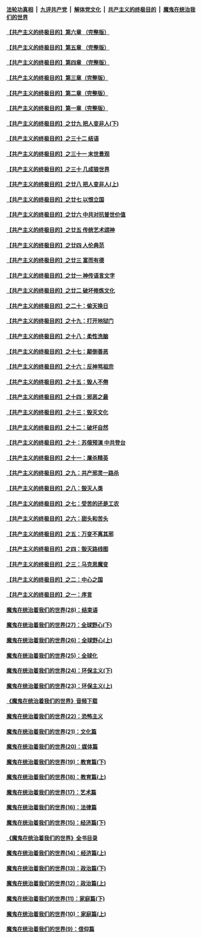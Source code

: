 ####  [法轮功真相](../../../../basic/blob/master/README.md?t=05012331) &nbsp;|&nbsp; [九评共产党](../../../../9ping.md/blob/master/README.md?t=05012331) &nbsp;|&nbsp; [解体党文化](../../../../jtdwh.md/blob/master/README.md?t=05012331)  &nbsp;|&nbsp; [共产主义的终极目的](../../../../gczydzjmd.md/blob/master/README.md?t=05012331) &nbsp;|&nbsp; [魔鬼在统治我们的世界](../../../../mgztzwmdsj.md/blob/master/README.md?t=05012331) 

#### [【共产主义的终极目的】第六章 （完整版）](../pages/nsc422/n11428913.md?t=05012331) 

#### [【共产主义的终极目的】第五章 （完整版）](../pages/nsc422/n11428912.md?t=05012331) 

#### [【共产主义的终极目的】第四章 （完整版）](../pages/nsc422/n11428907.md?t=05012331) 

#### [【共产主义的终极目的】第三章（完整版）](../pages/nsc422/n11428848.md?t=05012331) 

#### [【共产主义的终极目的】第二章（完整版）](../pages/nsc422/n11428831.md?t=05012331) 

#### [【共产主义的终极目的】第一章（完整版）](../pages/nsc422/n11417651.md?t=05012331) 

#### [【共产主义的终极目的】之廿九 把人变非人(下)](../pages/nsc422/n11344140.md?t=05012331) 

#### [【共产主义的终极目的】之三十二 结语](../pages/nsc422/n11360535.md?t=05012331) 

#### [【共产主义的终极目的】之三十一 末世景观](../pages/nsc422/n11351129.md?t=05012331) 

#### [【共产主义的终极目的】之三十 几成狼世界](../pages/nsc422/n11348280.md?t=05012331) 

#### [【共产主义的终极目的】之廿八 把人变非人(上)](../pages/nsc422/n11340492.md?t=05012331) 

#### [【共产主义的终极目的】之廿七 以恨立国](../pages/nsc422/n11336944.md?t=05012331) 

#### [【共产主义的终极目的】之廿六 中共对抗普世价值](../pages/nsc422/n11324785.md?t=05012331) 

#### [【共产主义的终极目的】之廿五 传统艺术颂神](../pages/nsc422/n11296396.md?t=05012331) 

#### [【共产主义的终极目的】之廿四 人伦典范](../pages/nsc422/n11296397.md?t=05012331) 

#### [【共产主义的终极目的】之廿三 富而有德](../pages/nsc422/n11283598.md?t=05012331) 

#### [【共产主义的终极目的】之廿一 神传语言文字](../pages/nsc422/n11263265.md?t=05012331) 

#### [【共产主义的终极目的】之廿二 破坏修炼文化](../pages/nsc422/n11245728.md?t=05012331) 

#### [【共产主义的终极目的】之二十：偷天换日](../pages/nsc422/n11238846.md?t=05012331) 

#### [【共产主义的终极目的】之十九：打开地狱门](../pages/nsc422/n11206376.md?t=05012331) 

#### [【共产主义的终极目的】之十八：柔性洗脑](../pages/nsc422/n11199994.md?t=05012331) 

#### [【共产主义的终极目的】之十七：颠倒善恶](../pages/nsc422/n11179782.md?t=05012331) 

#### [【共产主义的终极目的】之十六：反神骂祖宗](../pages/nsc422/n11166798.md?t=05012331) 

#### [【共产主义的终极目的】之十五：毁人不倦](../pages/nsc422/n11166792.md?t=05012331) 

#### [【共产主义的终极目的】之十四：邪恶之最](../pages/nsc422/n11150249.md?t=05012331) 

#### [【共产主义的终极目的】之十三：毁灭文化](../pages/nsc422/n11135227.md?t=05012331) 

#### [【共产主义的终极目的】之十二：破坏自然](../pages/nsc422/n11135214.md?t=05012331) 

#### [【共产主义的终极目的】之十：苏俄预演 中共登台](../pages/nsc422/n11118424.md?t=05012331) 

#### [【共产主义的终极目的】之十一：屠杀精英](../pages/nsc422/n11118442.md?t=05012331) 

#### [【共产主义的终极目的】之九：共产邪灵一路杀](../pages/nsc422/n11114139.md?t=05012331) 

#### [【共产主义的终极目的】之八：毁灭人类](../pages/nsc422/n11108503.md?t=05012331) 

#### [【共产主义的终极目的】之七：受苦的还是工农](../pages/nsc422/n11101809.md?t=05012331) 

#### [【共产主义的终极目的】之六：甜头和苦头](../pages/nsc422/n11096971.md?t=05012331) 

#### [【共产主义的终极目的】之五：万变不离其邪](../pages/nsc422/n11091285.md?t=05012331) 

#### [【共产主义的终极目的】之四：毁灭路线图](../pages/nsc422/n11086284.md?t=05012331) 

#### [【共产主义的终极目的】之三：马克思魔变](../pages/nsc422/n11061941.md?t=05012331) 

#### [【共产主义的终极目的】之二：中心之国](../pages/nsc422/n11047728.md?t=05012331) 

#### [【共产主义的终极目的】之一：序言](../pages/nsc422/n11086077.md?t=05012331) 

#### [魔鬼在统治着我们的世界(28)：结束语](../pages/nsc422/n10936246.md?t=05012331) 

#### [魔鬼在统治着我们的世界(27)：全球野心(下)](../pages/nsc422/n10928319.md?t=05012331) 

#### [魔鬼在统治着我们的世界(26)：全球野心(上)](../pages/nsc422/n10900318.md?t=05012331) 

#### [魔鬼在统治着我们的世界(25)：全球化](../pages/nsc422/n10788205.md?t=05012331) 

#### [魔鬼在统治着我们的世界(24)：环保主义(下)](../pages/nsc422/n10695307.md?t=05012331) 

#### [魔鬼在统治着我们的世界(23)：环保主义(上)](../pages/nsc422/n10688613.md?t=05012331) 

#### [《魔鬼在统治着我们的世界》音频下载](../pages/nsc422/n10635553.md?t=05012331) 

#### [魔鬼在统治着我们的世界(22)：恐怖主义](../pages/nsc422/n10614727.md?t=05012331) 

#### [魔鬼在统治着我们的世界(21)：文化篇](../pages/nsc422/n10597706.md?t=05012331) 

#### [魔鬼在统治着我们的世界(20)：媒体篇](../pages/nsc422/n10586579.md?t=05012331) 

#### [魔鬼在统治着我们的世界(19)：教育篇(下)](../pages/nsc422/n10564808.md?t=05012331) 

#### [魔鬼在统治着我们的世界(18)：教育篇(上)](../pages/nsc422/n10526970.md?t=05012331) 

#### [魔鬼在统治着我们的世界(17)：艺术篇](../pages/nsc422/n10499093.md?t=05012331) 

#### [魔鬼在统治着我们的世界(16)：法律篇](../pages/nsc422/n10485969.md?t=05012331) 

#### [魔鬼在统治着我们的世界(15)：经济篇(下)](../pages/nsc422/n10469975.md?t=05012331) 

#### [《魔鬼在统治着我们的世界》全书目录](../pages/nsc422/n10464261.md?t=05012331) 

#### [魔鬼在统治着我们的世界(14)：经济篇(上)](../pages/nsc422/n10457370.md?t=05012331) 

#### [魔鬼在统治着我们的世界(13)：政治篇(下)](../pages/nsc422/n10448270.md?t=05012331) 

#### [魔鬼在统治着我们的世界(12)：政治篇(上)](../pages/nsc422/n10444576.md?t=05012331) 

#### [魔鬼在统治着我们的世界(11)：家庭篇(下)](../pages/nsc422/n10440961.md?t=05012331) 

#### [魔鬼在统治着我们的世界(10)：家庭篇(上)](../pages/nsc422/n10435448.md?t=05012331) 

#### [魔鬼在统治着我们的世界(9)：信仰篇](../pages/nsc422/n10432159.md?t=05012331) 

